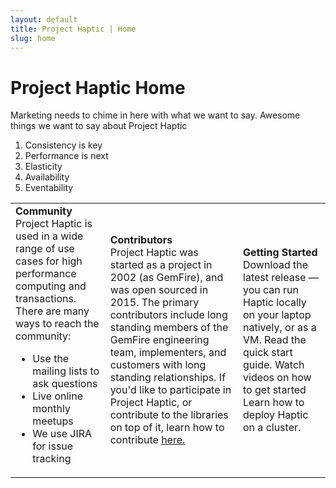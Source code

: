 ```yaml
---
layout: default
title: Project Haptic | Home
slug: home
---
```


# Project Haptic Home

Marketing needs to chime in here with what we want to say. Awesome things we want to say about Project Haptic

1. Consistency is key
2. Performance is next
3. Elasticity 
4. Availability
5. Eventability



<table>
    <tr>
        <td><b>Community</b><br>
Project Haptic is used in a wide range of use cases for high performance computing and transactions. There are many ways to reach the community:
<ul>
<li>Use the mailing lists to ask questions</li>
<li>Live online monthly meetups</li>
<li>We use JIRA for issue tracking</li>
</ul>
</td>
    <td>
    <b>Contributors</b><br>
Project Haptic was started as a project in 2002 (as GemFire), and was open sourced in 2015. The primary contributors include long standing members of the GemFire engineering team, implementers, and customers with long standing relationships.
If you'd like to participate in Project Haptic, or contribute to the libraries on top of it, learn how to contribute <a href ="https://github.com/gemfire/apache-gemfire-staging/wiki/How-to-Contribute">here.</a>
    </td>
    <td>
    <b>Getting Started</b><br>
Download the latest release — you can run Haptic locally on your laptop natively, or as a VM.
Read the quick start guide.
Watch videos on how to get started
Learn how to deploy Haptic on a cluster.
    </td>
    </tr>
</table>
